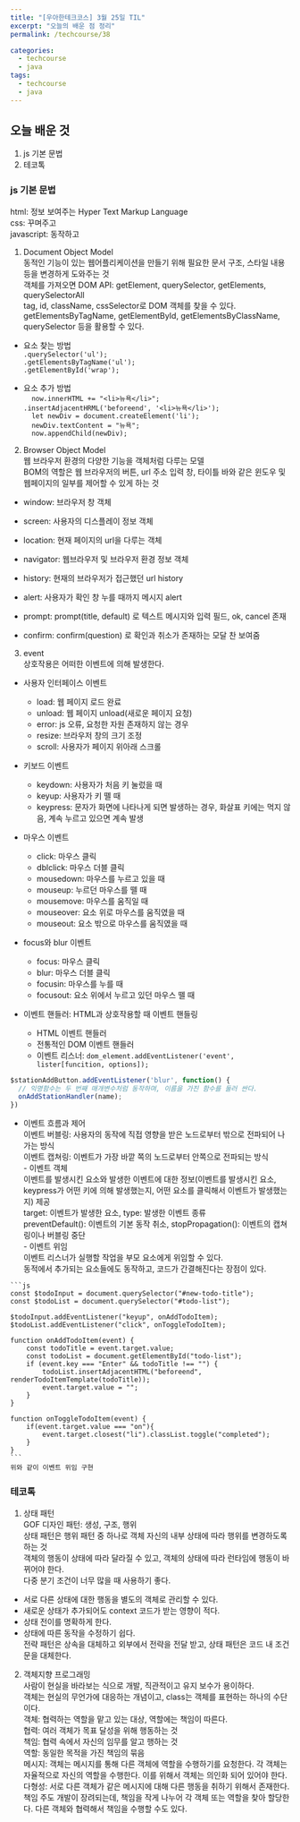 ```yaml
---
title: "[우아한테크코스] 3월 25일 TIL"
excerpt: "오늘의 배운 점 정리"
permalink: /techcourse/38

categories:
  - techcourse
  - java
tags:
  - techcourse
  - java
---  
```

## 오늘 배운 것
1. js 기본 문법  
2. 테코톡  

### js 기본 문법  
html: 정보 보여주는 Hyper Text Markup Language  
css: 꾸며주고  
javascript: 동작하고  

1. Document Object Model  
동적인 기능이 있는 웹어플리케이션을 만들기 위해 필요한 문서 구조, 스타일 내용 등을 변경하게 도와주는 것  
객체를 가져오면 DOM API: getElement, querySelector, getElements, querySelectorAll  
tag, id, className, cssSelector로 DOM 객체를 찾을 수 있다.  
getElementsByTagName, getElementById, getElementsByClassName, querySelector 등을 활용할 수 있다.  

- 요소 찾는 방법  
`.querySelector('ul');`  
`.getElementsByTagName('ul');`  
`.getElementById('wrap');`  

- 요소 추가 방법  
`  now.innerHTML += "<li>뉴욕</li>";`  
`.insertAdjacentHRML('beforeend', '<li>뉴욕</li>');`  
`  let newDiv = document.createElement('li');`  
`  newDiv.textContent = "뉴욕";`  
`  now.appendChild(newDiv);`  

2. Browser Object Model  
웹 브라우저 환경의 다양한 기능을 객체처럼 다루는 모델  
BOM의 역할은 웹 브라우저의 버튼, url 주소 입력 창, 타이틀 바와 같은 윈도우 및 웹페이지의 일부를 제어할 수 있게 하는 것  
- window: 브라우저 창 객체  
- screen: 사용자의 디스플레이 정보 객체  
- location: 현재 페이지의 url을 다루는 객체  
- navigator: 웹브라우저 및 브라우저 환경 정보 객체  
- history: 현재의 브라우저가 접근했던 url history  

- alert: 사용자가 확인 창 누를 때까지 메시지 alert  
- prompt: prompt(title, default) 로 텍스트 메시지와 입력 필드, ok, cancel 존재  
- confirm: confirm(question) 로 확인과 취소가 존재하는 모달 찬 보여줌  

3. event  
상호작용은 어떠한 이벤트에 의해 발생한다.  
- 사용자 인터페이스 이벤트  
    - load: 웹 페이지 로드 완료  
    - unload: 웹 페이지 unload(새로운 페이지 요청)  
    - error: js 오류, 요청한 자원 존재하지 않는 경우  
    - resize: 브라우저 창의 크기 조정  
    - scroll: 사용자가 페이지 위아래 스크롤  
- 키보드 이벤트  
    - keydown: 사용자가 처음 키 눌렀을 때  
    - keyup: 사용자가 키 뗄 때  
    - keypress: 문자가 화면에 나타나게 되면 발생하는 경우, 화살표 키에는 먹지 않음, 계속 누르고 있으면 계속 발생  
- 마우스 이벤트  
    - click: 마우스 클릭  
    - dblclick: 마우스 더블 클릭  
    - mousedown: 마우스를 누르고 있을 때  
    - mouseup: 누르던 마우스를 뗄 때  
    - mousemove: 마우스를 움직일 때  
    - mouseover: 요소 위로 마우스를 움직였을 때  
    - mouseout: 요소 밖으로 마우스를 움직였을 때  
- focus와 blur 이벤트  
    - focus: 마우스 클릭  
    - blur: 마우스 더블 클릭  
    - focusin: 마우스를 누를 때  
    - focusout: 요소 위에서 누르고 있던 마우스 뗄 때  

- 이벤트 핸들러: HTML과 상호작용할 때 이벤트 핸들링  
    - HTML 이벤트 핸들러  
    - 전통적인 DOM 이벤트 핸들러  
    - 이벤트 리스너: `dom_element.addEventListener('event', lister[funcition, options]);`  
```js
$stationAddButton.addEventListener('blur', function() { 
  // 익명함수는 두 번째 매개변수처럼 동작하며, 이름을 가진 함수를 둘러 싼다.
  onAddStationHandler(name);
})
```  
   - 이벤트 흐름과 제어  
   이벤트 버블링: 사용자의 동작에 직접 영향을 받은 노드로부터 밖으로 전파되어 나가는 방식  
   이벤트 캡쳐링: 이벤트가 가장 바깥 쪽의 노드로부터 안쪽으로 전파되는 방식  
    - 이벤트 객체  
    이벤트를 발생시킨 요소와 발생한 이벤트에 대한 정보(이벤트를 발생시킨 요소, keypress가 어떤 키에 의해 발생했는지, 어떤 요소를 클릭해서 이벤트가 발생했는지) 제공  
    target: 이벤트가 발생한 요소, type: 발생한 이벤트 종류  
    preventDefault(): 이벤트의 기본 동작 취소, stopPropagation(): 이벤트의 캡쳐링이나 버블링 중단  
    - 이벤트 위임  
    이벤트 리스너가 실행할 작업을 부모 요소에게 위임할 수 있다.  
    동적에서 추가되는 요소들에도 동작하고, 코드가 간결해진다는 장점이 있다.  

    ```js  
    const $todoInput = document.querySelector("#new-todo-title");
    const $todoList = document.querySelector("#todo-list");

    $todoInput.addEventListener("keyup", onAddTodoItem);
    $todoList.addEventListener("click", onToggleTodoItem);

    function onAddTodoItem(event) {
        const todoTitle = event.target.value;
        const todoList = document.getElementById("todo-list");
        if (event.key === "Enter" && todoTitle !== "") {
            todoList.insertAdjacentHTML("beforeend", renderTodoItemTemplate(todoTitle));
            event.target.value = "";
        }
    }

    function onToggleTodoItem(event) {
        if(event.target.value === "on"){
            event.target.closest("li").classList.toggle("completed");
        }
    }
    ```  
    위와 같이 이벤트 위임 구현  
    
### 테코톡  
1. 상태 패턴  
GOF 디자인 패턴: 생성, 구조, 행위  
상태 패턴은 행위 패턴 중 하나로 객체 자신의 내부 상태에 따라 행위를 변경하도록 하는 것  
객체의 행동이 상태에 따라 달라질 수 있고, 객체의 상태에 따라 런타임에 행동이 바뀌어야 한다.  
다중 분기 조건이 너무 많을 때 사용하기 좋다.  
- 서로 다른 상태에 대한 행동을 별도의 객체로 관리할 수 있다.  
- 새로운 상태가 추가되어도 context 코드가 받는 영향이 적다.  
- 상태 전이를 명확하게 한다.  
- 상태에 따른 동작을 수정하기 쉽다.  
전략 패턴은 상속을 대체하고 외부에서 전략을 전달 받고, 상태 패턴은 코드 내 조건문을 대체한다.  

2. 객체지향 프로그래밍  
사람이 현실을 바라보는 식으로 개발, 직관적이고 유지 보수가 용이하다.  
객체는 현실의 무언가에 대응하는 개념이고, class는 객체를 표현하는 하나의 수단이다.  
객체: 협력하는 역할을 맡고 있는 대상, 역할에는 책임이 따른다.  
협력: 여러 객체가 목표 달성을 위해 행동하는 것  
책임: 협력 속에서 자신의 임무를 알고 행하는 것  
역할: 동일한 목적을 가진 책임의 묶음  
메시지: 객체는 메시지를 통해 다른 객체에 역할을 수행하기를 요청한다. 각 객체는 자율적으로 자신의 역할을 수행한다. 이를 위해서 객체는 의인화 되어 있어야 한다.  
다형성: 서로 다른 객체가 같은 메시지에 대해 다른 행동을 취하기 위해서 존재한다.  
책임 주도 개발이 장려되는데, 책임을 작게 나누어 각 객체 또는 역할을 찾아 할당한다. 다른 객체와 협력해서 책임을 수행할 수도 있다.  
